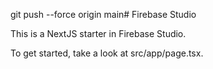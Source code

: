 git push --force origin main# Firebase Studio

This is a NextJS starter in Firebase Studio.

To get started, take a look at src/app/page.tsx.

